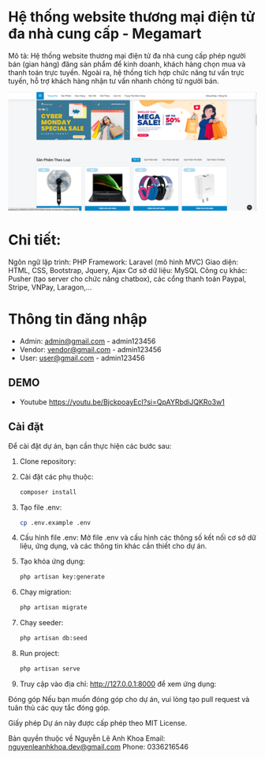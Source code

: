 # Hệ thống website thương mại điện tử đa nhà cung cấp - Megamart

Mô tả: Hệ thống website thương mại điện tử đa nhà cung cấp phép người bán (gian hàng) đăng sản phẩm để
kinh doanh, khách hàng chọn mua và thanh toán trực tuyến. Ngoài ra, hệ
thống tích hợp chức năng tư vấn trực tuyến, hỗ trợ khách hàng nhận tư
vấn nhanh chóng từ người bán.


<img src="https://github.com/khoait03/Multi-vendor-ecommerce-megamart/raw/main/public/uploads/megamart-demo.png" alt="Megamart Demo" width="900">

# Chi tiết:

Ngôn ngữ lập trình: PHP
Framework: Laravel (mô hình MVC)
Giao diện: HTML, CSS, Bootstrap, Jquery, Ajax
Cơ sở dữ liệu: MySQL
Công cụ khác: Pusher (tạo server cho chức năng chatbox), các cổng
thanh toán Paypal, Stripe, VNPay, Laragon,...

# Thông tin đăng nhập

-   Admin: admin@gmail.com - admin123456
-   Vendor: vendor@gmail.com - admin123456
-   User: user@gmail.com - admin123456

## DEMO

- Youtube <a href="https://youtu.be/BjckpoayEcI?si=QpAYRbdiJQKRo3w1" target="_blank">
  https://youtu.be/BjckpoayEcI?si=QpAYRbdiJQKRo3w1
</a>


## Cài đặt

Để cài đặt dự án, bạn cần thực hiện các bước sau:

1. Clone repository:
2. Cài đặt các phụ thuộc:

    ```bash
    composer install

    ```

3. Tạo file .env:

    ```bash
    cp .env.example .env

    ```

4. Cấu hình file .env:
   Mở file .env và cấu hình các thông số kết nối cơ sở dữ liệu, ứng dụng, và các thông tin khác cần thiết cho dự án.

5. Tạo khóa ứng dụng:

    ```bash
    php artisan key:generate

    ```

6. Chạy migration:

    ```bash
    php artisan migrate

    ```

7. Chạy seeder:

    ```bash
    php artisan db:seed

    ```

8. Run project:

    ```bash
    php artisan serve

    ```

9. Truy cập vào địa chỉ: http://127.0.0.1:8000 để xem ứng dụng:

Đóng góp
Nếu bạn muốn đóng góp cho dự án, vui lòng tạo pull request và tuân thủ các quy tắc đóng góp.

Giấy phép
Dự án này được cấp phép theo MIT License.

Bản quyền thuộc về Nguyễn Lê Anh Khoa
Email: nguyenleanhkhoa.dev@gmail.com
Phone: 0336216546
